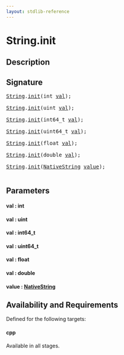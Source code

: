 ```yaml
---
layout: stdlib-reference
---
```


# String\.init

## Description





## Signature 

<pre>
<a href="../types/string-0/index.html" class="code_type">String</a>.<a href="init.html">init</a>(<span class="code_keyword">int</span> <a href="init.html#decl-val" class="code_param">val</a>);

<a href="../types/string-0/index.html" class="code_type">String</a>.<a href="init.html">init</a>(<span class="code_keyword">uint</span> <a href="init.html#decl-val" class="code_param">val</a>);

<a href="../types/string-0/index.html" class="code_type">String</a>.<a href="init.html">init</a>(int64_t <a href="init.html#decl-val" class="code_param">val</a>);

<a href="../types/string-0/index.html" class="code_type">String</a>.<a href="init.html">init</a>(uint64_t <a href="init.html#decl-val" class="code_param">val</a>);

<a href="../types/string-0/index.html" class="code_type">String</a>.<a href="init.html">init</a>(<span class="code_keyword">float</span> <a href="init.html#decl-val" class="code_param">val</a>);

<a href="../types/string-0/index.html" class="code_type">String</a>.<a href="init.html">init</a>(<span class="code_keyword">double</span> <a href="init.html#decl-val" class="code_param">val</a>);

<a href="../types/string-0/index.html" class="code_type">String</a>.<a href="init.html">init</a>(<a href="../types/nativestring-06/index.html" class="code_type">NativeString</a> <a href="init.html#decl-value" class="code_param">value</a>);

</pre>

## Parameters

####  <a id="decl-val"></a>val  : int
####  <a id="decl-val"></a>val  : uint
####  <a id="decl-val"></a>val  : int64\_t
####  <a id="decl-val"></a>val  : uint64\_t
####  <a id="decl-val"></a>val  : float
####  <a id="decl-val"></a>val  : double
####  <a id="decl-value"></a>value  : [NativeString](../types/nativestring-06/index.html)

## Availability and Requirements

Defined for the following targets:

#### cpp
Available in all stages.



